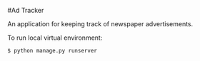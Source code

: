#Ad Tracker

An application for keeping track of newspaper advertisements.

To run local virtual environment:

```$ python manage.py runserver```